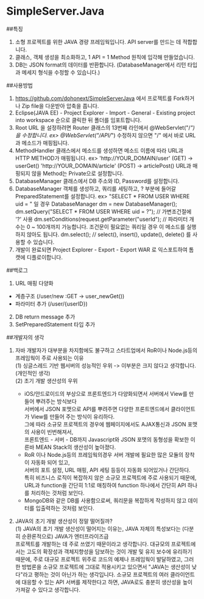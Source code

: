 # SimpleServer.Java

##특징
1. 소형 프로젝트를 위한 JAVA 경량 프레임웍입니다. API server를 만드는 데 적합합니다.
2. 클래스, 객체 생성을 최소화하고, 1 API = 1 Method 원칙에 입각해 만들었습니다.
3. DB는 JSON format의 데이터를 반환합니다. (DatabaseManager에서 리턴 타입과 메세지 형식을 수정할 수 있습니다.)


##사용방법
1. https://github.com/dohonext/SimpleServerJava 에서 프로젝트를 Fork하거나 Zip file을 다운받아 압축을 풉니다.
2. Eclipse(JAVA EE) - Project Explorer - Import - General - Existing project into workspace 순으로 클릭한 뒤 폴더를 임포트합니다.
3. Root URL 을 설정하려면 Router 클래스의 13번째 라인에서 @WebServlet("/*") 을 수정합니다.
  ex> @WebServlet("/API/*") 
  수정하지 않으면 "/" 에서 바로 URL과 메소드가 매핑됩니다.
4. MethodHandler 클래스에서 메소드를 생성하면 메소드 이름에 따라 URL과 HTTP METHOD가 매핑됩니다.
  ex> 'http://YOUR_DOMAIN/user' (GET)     ->   userGet()
      'http://YOUR_DOMAIN/article' (POST) ->   articlePost()
   URL과 매핑되지 않을 Method는 Private으로 설정합니다.
5. DatabaseManager 클래스에서 DB 주소와 ID, Password를 설정합니다.
6. DatabaseManager 객체를 생성하고, 쿼리를 세팅하고, ? 부분에 들어갈 PreparedStatement를 설정합니다.
  ex> "SELECT * FROM USER WHERE uid = <id>" 일 경우
      DatabaseManager dm = new DatabaseManager();
      dm.setQuery("SELECT * FROM USER WHERE uid = ?");   // 가변조건절에 '?' 사용
      dm.setConditions(request.getParameter("userId");   // 파라미터 개수는 0 ~ 100개까지 가능합니다. 조건문이 필요없는 쿼리일 경우 이 메소드를 실행하지 않아도 됩니다.
      dm.select();                                       // select(), insert(), update(), delete() 를 사용할 수 있습니다.
7. 개발이 완료되면 Project Explorer - Export - Export WAR 로 익스포트하여 톰캣에 디플로이합니다.  


##백로그 
1. URL 매핑 다양화 
  - 계층구조 (/user/new :GET   -> user_newGet()) 
  - 파라미터 추가 (/user/{userID})
2. DB return message 추가
3. SetPreparedStatement 타입 추가


##개발자의 생각
1. 자바 개발자가 대부분을 차지함에도 불구하고 스타트업에서 RoR이나 Node.js등의 프레임웍이 주로 사용되는 이유  
  (1) 싱글스레드 기반 웹서버의 성능적인 우위 -> 이부분은 크지 않다고 생각합니다.(개인적인 생각)  
  (2) 초기 개발 생산성의 우위   
      - iOS/안드로이드의 부상으로 프론트엔드가 다양화되면서 서버에서 View를 만들어 뿌려주는 방식보다  
       서버에서 JSON 포맷으로 API를 뿌려주면 다양한 프론트엔드에서 클라이언트가 View를 만들어 주는 방식이 유리하다.  
       그에 따라 소규모 프로젝트의 경우에 웹페이지에서도 AJAX통신과 JSON 포맷의 사용이 빈번해져서,  
       프론트엔드 - 서버 - DB까지 Javascript와 JSON 포맷의 동형성을 확보한 이른바 MEAN Stack의 생산성이 높아졌다.  
      - RoR 이나 Node.js등의 프레임웍의경우 서버 개발에 필요한 많은 모듈의 장착이 자동화 되어 있고,   
       서버의 포트 설정, URL 매핑, API 세팅 등등이 자동화 되어있거나 간단하다.  
       특히 비즈니스 로직이 복잡하지 않은 소규모 프로젝트에 주로 사용되기 때문에,   
       URL과 function을 간단히 1:1로 매칭하여 function 하나에서 간단히 API 하나를 처리하는 것처럼 보인다.  
      - MongoDB와 같은 DB를 사용함으로써, 쿼리문을 복잡하게 작성하지 않고 데이터를 입출력하는 것처럼 보인다.  
        
2. JAVA의 초기 개발 생산성이 정말 떨어질까?  
  (1) JAVA의 초기 개발 생산성이 떨어지는 이유는, JAVA 자체의 특성보다는 (다분히 순환론적으로) JAVA가 엔터프라이즈급  
   프로젝트를 개발하는 데 주로 쓰였기 때문이라고 생각합니다. 대규모의 프로젝트에서는 고도의 확장성과 객체지향성을 담보하는 것이
   개발 및 유지 보수에 유리하기 때문에, 주로 대규모 프로젝트 위주로 코드의 예제나 프레임웍이 발달하였고,
   그러한 방법론을 소규모 프로젝트에 그대로 적용시키고 있으면서 "JAVA는 생산성이 낮다"라고 평하는 것이 아닌가 하는 생각입니다.
   소규모 프로젝트의 여러 클라이언트에 대응할 수 있는 API 서버를 제작한다고 하면, JAVA로도 충분히 생산성을  높이 가져갈 수 있다고 생각합니다.
   
       


